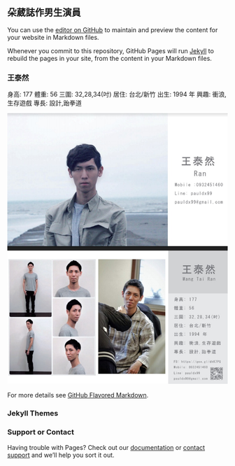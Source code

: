 ## 朵葳誌作男生演員

You can use the [editor on GitHub](https://github.com/kenlintw/actress.17doorway/edit/master/README.md) to maintain and preview the content for your website in Markdown files.

Whenever you commit to this repository, GitHub Pages will run [Jekyll](https://jekyllrb.com/) to rebuild the pages in your site, from the content in your Markdown files.

### 王泰然
身高: 177
體重: 56
三圍: 32,28,34(吋)
居住: 台北/新竹
出生: 1994 年
興趣: 衝浪,生存遊戲
專長: 設計,跆拳道

![Image](./ran/ran01.jpg)

For more details see [GitHub Flavored Markdown](https://guides.github.com/features/mastering-markdown/).

### Jekyll Themes
### Support or Contact

Having trouble with Pages? Check out our [documentation](https://help.github.com/categories/github-pages-basics/) or [contact support](https://github.com/contact) and we’ll help you sort it out.
